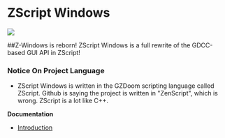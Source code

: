 # ZScript Windows
![](https://github.com/Saican/ZSWin/blob/master/README/ZSWin_Logo.png)

##Z-Windows is reborn!  ZScript Windows is a full rewrite of the GDCC-based GUI API in ZScript!
 
 ### Notice On Project Language
 - ZScript Windows is written in the GZDoom scripting language called ZScript.  Github is saying the project is written in "ZenScript", which is wrong.  ZScript is a lot like C++.

**Documentation**
 - [Introduction](https://github.com/Saican/ZSWin/blob/master/README/01%20-%20ZScript%20Windows.md)
